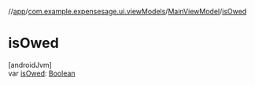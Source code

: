 //[app](../../../index.md)/[com.example.expensesage.ui.viewModels](../index.md)/[MainViewModel](index.md)/[isOwed](is-owed.md)

# isOwed

[androidJvm]\
var [isOwed](is-owed.md): [Boolean](https://kotlinlang.org/api/latest/jvm/stdlib/kotlin/-boolean/index.html)

